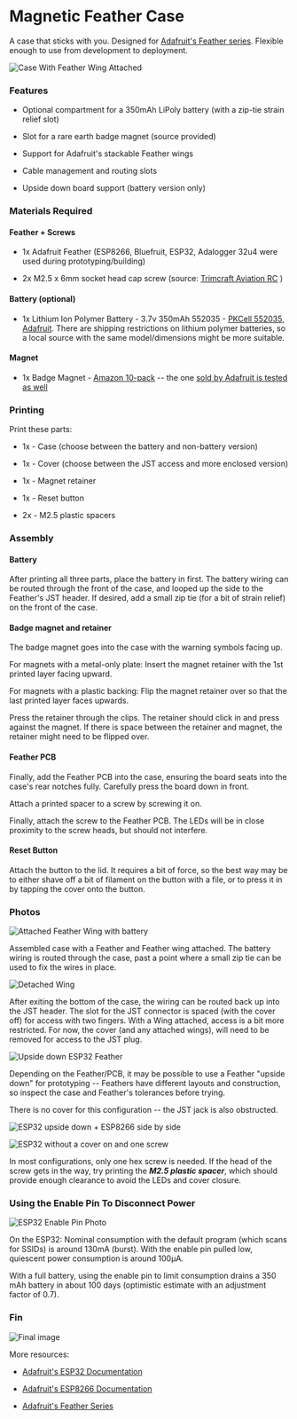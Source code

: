 # Magnetic Feather Case

A case that sticks with you. Designed for [Adafruit's Feather series](https://learn.adafruit.com/adafruit-feather/overview). 
Flexible enough to use from development to deployment.

![Case With Feather Wing Attached](png/blue-covered-powered.png)

### Features

* Optional compartment for a 350mAh LiPoly battery (with a zip-tie strain relief slot)

* Slot for a rare earth badge magnet (source provided)

* Support for Adafruit's stackable Feather wings

* Cable management and routing slots

* Upside down board support (battery version only)

### Materials Required

#### Feather + Screws

* 1x Adafruit Feather (ESP8266, Bluefruit, ESP32, Adalogger 32u4 were used during prototyping/building)

* 2x M2.5 x 6mm socket head cap screw (source: [Trimcraft Aviation RC](https://www.trimcraftaviationrc.com/index.php?route=product/product&product_id=182) )

#### Battery (optional)

* 1x Lithium Ion Polymer Battery - 3.7v 350mAh 552035 - [PKCell 552035, Adafruit](https://www.adafruit.com/product/2750). There are shipping restrictions on lithium polymer batteries, so a local source with the same model/dimensions might be more suitable.

#### Magnet

* 1x Badge Magnet - [Amazon 10-pack](https://www.amazon.com/totalElement-Magnetic-Fastener-Adhesive-10-Pack/dp/B00EHK287M) -- the one [sold by Adafruit is tested as well](https://www.adafruit.com/product/1170)

### Printing

Print these parts:

* 1x - Case (choose between the battery and non-battery version)

* 1x - Cover (choose between the JST access and more enclosed version)

* 1x - Magnet retainer

* 1x - Reset button

* 2x - M2.5 plastic spacers

### Assembly

#### Battery

After printing all three parts, place the battery in first. The battery wiring can be routed through the front of the case, and looped up the side to the Feather's JST header. If desired, add a small zip tie (for a bit of strain relief) on the front of the case.

#### Badge magnet and retainer

The badge magnet goes into the case with the warning symbols facing up. 

For magnets with a metal-only plate: Insert the magnet retainer with the 1st printed layer facing upward. 

For magnets with a plastic backing: Flip the magnet retainer over so that the last printed layer faces upwards.

Press the retainer through the clips. The retainer should click in and press against the magnet. If there is space between the retainer and magnet, the retainer might need to be flipped over.

#### Feather PCB

Finally, add the Feather PCB into the case, ensuring the board seats into the case's rear notches fully. Carefully press the board down in front. 

Attach a printed spacer to a screw by screwing it on.

Finally, attach the screw to the Feather PCB. The LEDs will be in close proximity to the screw heads, but should not interfere.

#### Reset Button

Attach the button to the lid. It requires a bit of force, so the best way may be to either shave off a bit of filament on the button with a file, or to press it in by tapping the cover onto the button.

### Photos

![Attached Feather Wing with battery](png/blue-covered-battery-attached-wing.png)

Assembled case with a Feather and Feather wing attached. The battery wiring is routed through the case, past a point where a small zip tie can be used to fix the wires in place.

![Detached Wing](png/blue-covered-detached-wing.png)

After exiting the bottom of the case, the wiring can be routed back up into the JST header. The slot for the JST connector is spaced (with the cover off) for access with two fingers. With a Wing attached, access is a bit more restricted. For now, the cover (and any attached wings), will need to be removed for access to the JST plug.

![Upside down ESP32 Feather](png/covered.png)

Depending on the Feather/PCB, it may be possible to use a Feather "upside down" for prototyping -- Feathers have different layouts and construction, so inspect the case and Feather's tolerances before trying.

There is no cover for this configuration -- the JST jack is also obstructed.

![ESP32 upside down + ESP8266 side by side](png/esp32_esp8266.png)

![ESP32 without a cover on and one screw](png/esp32-solo.png)

In most configurations, only one hex screw is needed. If the head of the screw gets in the way, try printing the ***M2.5 plastic spacer***, which should provide enough clearance to avoid the LEDs and cover closure.

### Using the Enable Pin To Disconnect Power

![ESP32 Enable Pin Photo](png/esp32-enable-pin.png)

On the ESP32: Nominal consumption with the default program (which scans for SSIDs) is around 130mA (burst). With the enable pin pulled low, quiescent power consumption is around 100μA.

With a full battery, using the enable pin to limit consumption drains a 350 mAh battery in about 100 days (optimistic estimate with an adjustment factor of 0.7).

### Fin

![Final image](png/esp32-magnetic-personality-2.png)

More resources:

* [Adafruit's ESP32 Documentation](https://learn.adafruit.com/adafruit-huzzah32-esp32-feather/overview)

* [Adafruit's ESP8266 Documentation](https://learn.adafruit.com/adafruit-feather-huzzah-esp8266/)

* [Adafruit's Feather Series](https://www.adafruit.com/feather/)
